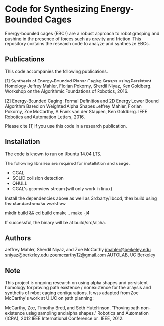 Code for Synthesizing Energy-Bounded Cages
==========================================

Energy-bounded cages (EBCs) are a robust approach to robot grasping and pushing in the presence of forces such as gravity and friction. This repository contains the research code to analyze and synthesize EBCs.

Publications
-------------
This code accompanies the following publications.

[1] Synthesis of Energy-Bounded Planar Caging Grasps using Persistent Homology Jeffrey Mahler, Florian Pokorny, Sherdil Niyaz, Ken Goldberg. Workshop on the Algorithmic Foundations of Robotics, 2016.

[2] Energy-Bounded Caging: Formal Definition and 2D Energy Lower Bound Algorithm Based on Weighted Alpha Shapes Jeffrey Mahler, Florian Pokorny, Zoe McCarthy, A Frank van der Stappen, Ken Goldberg. IEEE Robotics and Automation Letters, 2016.  

Please cite [1] if you use this code in a research publication.

Installation
------------
The code is known to run on Ubuntu 14.04 LTS.

The following libraries are required for installation and usage:
* CGAL
* SOLID collision detection
* QHULL
* CGAL's geomview stream (will only work in linux)

Install the dependencies above as well as 3rdparty/libccd, then build using the standard cmake workflow:

mkdir build && cd build
cmake ..
make -j4

If successful, the binary will be at build/src/alpha.

Authors
-------
Jeffrey Mahler, Sherdil Niyaz, and Zoe McCarthy
jmahler@berkeley.edu
sniyaz@berkeley.edu
zoemccarthy12@gmail.com
AUTOLAB, UC Berkeley


Note
----
This project is ongoing research on using alpha shapes and persistent homology for proving
path existence / nonexistence for the anaysis and synthetis of robot caging configurations.
It was adapted from Zoe McCarthy's work at UIUC on path planning:

McCarthy, Zoe, Timothy Bretl, and Seth Hutchinson. "Proving path non-existence using sampling and alpha shapes."
Robotics and Automation (ICRA), 2012 IEEE International Conference on. IEEE, 2012.
